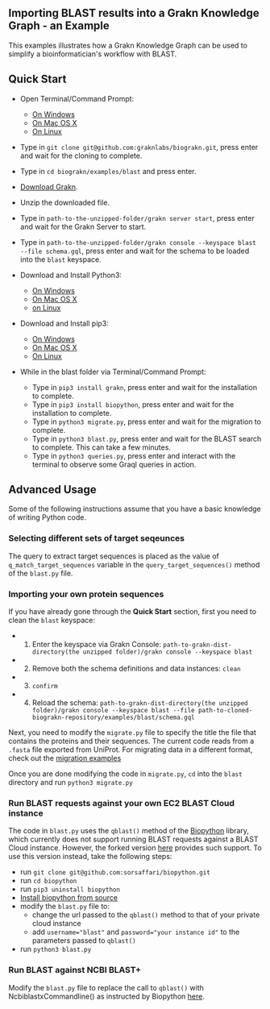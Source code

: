 ## Importing BLAST results into a Grakn Knowledge Graph - an Example

This examples illustrates how a Grakn Knowledge Graph can be used to simplify a bioinformatician's workflow with BLAST.

## Quick Start

- Open Terminal/Command Prompt:

  - [On Windows](https://www.lifewire.com/how-to-open-command-prompt-2618089)
  - [On Mac OS X](https://www.wikihow.com/Open-a-Terminal-Window-in-Mac)
  - [On Linux](https://www.howtogeek.com/howto/22283/four-ways-to-get-instant-access-to-a-terminal-in-linux/)

- Type in `git clone git@github.com:graknlabs/biograkn.git`, press enter and wait for the cloning to complete.
- Type in `cd biograkn/examples/blast` and press enter.
- [Download Grakn](http://dev.grakn.ai/docs/running-grakn/install-and-run).
- Unzip the downloaded file.
- Type in `path-to-the-unzipped-folder/grakn server start`, press enter and wait for the Grakn Server to start.
- Type in `path-to-the-unzipped-folder/grakn console --keyspace blast --file schema.gql`, press enter and wait for the schema to be loaded into the `blast` keyspace.
- Download and Install Python3:
  - [On Windows](https://www.ics.uci.edu/~pattis/common/handouts/pythoneclipsejava/python.html)
  - [On Mac OS X](http://osxdaily.com/2018/06/13/how-install-update-python-3x-mac/)
  - [on Linux](https://docs.python-guide.org/starting/install3/linux/)
- Download and Install pip3:
  - [On Windows](https://stackoverflow.com/questions/41501636/how-to-install-pip3-on-windows)
  - [On Mac OS X](https://stackoverflow.com/questions/34573159/how-to-install-pip3-on-my-mac)
  - [On Linux](https://askubuntu.com/questions/778052/installing-pip3-for-python3-on-ubuntu-16-04-lts-using-a-proxy)
- While in the blast folder via Terminal/Command Prompt:
  - Type in `pip3 install grakn`, press enter and wait for the installation to complete.
  - Type in `pip3 install biopython`, press enter and wait for the installation to complete.
  - Type in `python3 migrate.py`, press enter and wait for the migration to complete.
  - Type in `python3 blast.py`, press enter and wait for the BLAST search to complete. This can take a few minutes.
  - Type in `python3 queries.py`, press enter and interact with the terminal to observe some Graql queries in action.

## Advanced Usage

Some of the following instructions assume that you have a basic knowledge of writing Python code.

### Selecting different sets of target seqeunces

The query to extract target sequences is placed as the value of `q_match_target_sequences` variable in the `query_target_sequences()` method of the `blast.py` file.

### Importing your own protein sequences

If you have already gone through the **Quick Start** section, first you need to clean the `blast` keyspace:

- 1. Enter the keyspace via Grakn Console: `path-to-grakn-dist-directory(the unzipped folder)/grakn console --keyspace blast`
- 2. Remove both the schema definitions and data instances: `clean`
- 3. `confirm`
- 4. Reload the schema: `path-to-grakn-dist-directory(the unzipped folder)/grakn console --keyspace blast --file path-to-cloned-biograkn-repository/examples/blast/schema.gql`

Next, you need to modify the `migrate.py` file to specify the title the file that contains the proteins and their sequences. The current code reads from a `.fasta` file exported from UniProt.
For migrating data in a different format, check out the [migration examples](http://github.com/graknlabs/examples)

Once you are done modifying the code in `migrate.py`, `cd` into the `blast` directory and run `python3 migrate.py`

### Run BLAST requests against your own EC2 BLAST Cloud instance

The code in `blast.py` uses the `qblast()` method of the [Biopython](https://github.com/biopython/biopython) library, which currently does not support running BLAST requests against a BLAST Cloud instance.
However, the forked version [here](https://github.com/sorsaffari/biopython) provides such support. To use this version instead, take the following steps:

- run `git clone git@github.com:sorsaffari/biopython.git`
- run `cd biopython`
- run `pip3 uninstall biopython`
- [Install biopython from source](https://github.com/sorsaffari/biopython#installation-from-source)
- modify the `blast.py` file to:
  - change the url passed to the `qblast()` method to that of your private cloud instance
  - add `username="blast"` and `password="your instance id"` to the parameters passed to `qblast()`
- run `python3 blast.py`

### Run BLAST against NCBI BLAST+

Modify the `blast.py` file to replace the call to `qblast()` with NcbiblastxCommandline() as instructed by Biopython [here](http://biopython.org/DIST/docs/tutorial/Tutorial.html#htoc98).
